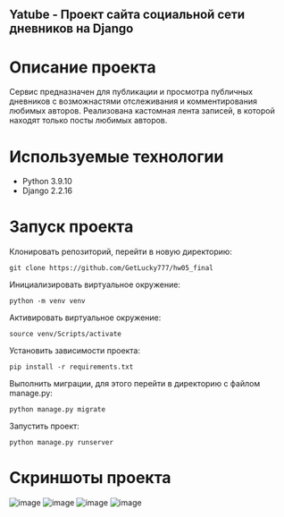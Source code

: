 ## Yatube - Проект сайта социальной сети дневников на Django

# Описание проекта

Сервис предназначен для публикации и просмотра публичных дневников с возможнастями отслеживания и комментирования любимых авторов.
Реализована кастомная лента записей, в которой находят только посты любимых авторов.

# Используемые технологии
- Python 3.9.10
- Django 2.2.16

# Запуск проекта
Клонировать репозиторий, перейти в новую директорию:
```
git clone https://github.com/GetLucky777/hw05_final
```
Инициализировать виртуальное окружение:
```
python -m venv venv
```
Активировать виртуальное окружение:
```
source venv/Scripts/activate
```
Установить зависимости проекта:
```
pip install -r requirements.txt
```
Выполнить миграции, для этого перейти в директорию с файлом manage.py:
```
python manage.py migrate
```
Запустить проект:
```
python manage.py runserver
```

# Скриншоты проекта
![image](https://user-images.githubusercontent.com/90413693/179611551-8cb2a990-b98a-4db2-91cf-1c46b90806fe.png)
![image](https://user-images.githubusercontent.com/90413693/179611755-d5aad012-29d4-475a-8015-1249ff751a96.png)
![image](https://user-images.githubusercontent.com/90413693/179611819-fa53d5b2-ba59-4992-adba-3ec98ffb0303.png)
![image](https://user-images.githubusercontent.com/90413693/179611928-9d5bb2a7-4a38-4ad0-84ff-aad55e7d603d.png)


